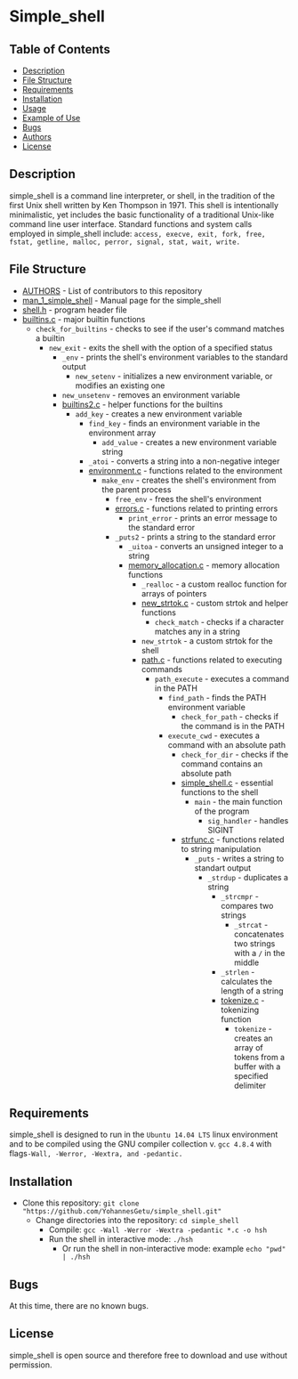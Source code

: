 # Simple_shell

## Table of Contents
* [Description](#description)
* [File Structure](#file-structure)
* [Requirements](#requirements)
* [Installation](#installation)
* [Usage](#usage)
* [Example of Use](#example-of-use)
* [Bugs](#bugs)
* [Authors](#authors)
* [License](#license)

## Description
simple_shell is a command line interpreter, or shell, in the tradition of the first Unix shell written by Ken Thompson in 1971. This shell is intentionally minimalistic, yet includes the basic functionality of a traditional Unix-like command line user interface.
Standard functions and system calls employed in simple_shell include:
   `access, execve, exit, fork, free, fstat, getline, malloc, perror, signal, stat, wait, write.`

## File Structure
* [AUTHORS](AUTHORS) - List of contributors to this repository
* [man_1_simple_shell](man_1_simple_shell) - Manual page for the simple_shell
* [shell.h](shell.h) - program header file
* [builtins.c](builtins.c) - major builtin functions
  * `check_for_builtins` - checks to see if the user's command matches a builtin
    * `new_exit` - exits the shell with the option of a specified status
      * `_env` - prints the shell's environment variables to the standard output
        * `new_setenv` - initializes a new environment variable, or modifies an existing one
	  * `new_unsetenv` - removes an environment variable
	  * [builtins2.c](builtins2.c) - helper functions for the builtins
	    * `add_key` - creates a new environment variable
	      * `find_key` - finds an environment variable in the environment array
	        * `add_value` - creates a new environment variable string
		  * `_atoi` - converts a string into a non-negative integer
		  * [environment.c](environment.c) - functions related to the environment
		    * `make_env` - creates the shell's environment from the parent process
		      * `free_env` - frees the shell's environment
		      * [errors.c](errors.c) - functions related to printing errors
		        * `print_error` - prints an error message to the standard error
			  * `_puts2` - prints a string to the standard error
			    * `_uitoa` - converts an unsigned integer to a string
			    * [memory_allocation.c](memory_allocation.c) - memory allocation functions
			      * `_realloc` - a custom realloc function for arrays of pointers
			      * [new_strtok.c](new_strtok.c) - custom strtok and helper functions
			        * `check_match` - checks if a character matches any in a string
				  * `new_strtok` - a custom strtok for the shell
				  * [path.c](path.c) - functions related to executing commands
				    * `path_execute` - executes a command in the PATH
				      * `find_path` - finds the PATH environment variable
				        * `check_for_path` - checks if the command is in the PATH
					  * `execute_cwd` - executes a command with an absolute path
					    * `check_for_dir` - checks if the command contains an absolute path
					    * [simple_shell.c](simple_shell.c) - essential functions to the shell
					      * `main` - the main function of the program
					        * `sig_handler` - handles SIGINT
						* [strfunc.c](strfunc.c) - functions related to string manipulation
						  * `_puts` - writes a string to standart output
						    * `_strdup` - duplicates a string
						      * `_strcmpr` - compares two strings
						        * `_strcat` - concatenates two strings with a `/` in the middle
							  * `_strlen` - calculates the length of a string
							  * [tokenize.c](tokenize.c) - tokenizing function
							    * `tokenize` - creates an array of tokens from a buffer with a specified delimiter

## Requirements

simple_shell is designed to run in the `Ubuntu 14.04 LTS` linux environment and to be compiled using the GNU compiler collection v. `gcc 4.8.4` with flags`-Wall, -Werror, -Wextra, and -pedantic.`

## Installation

   - Clone this repository: `git clone "https://github.com/YohannesGetu/simple_shell.git"`
      - Change directories into the repository: `cd simple_shell`
         - Compile: `gcc -Wall -Werror -Wextra -pedantic *.c -o hsh`
	    - Run the shell in interactive mode: `./hsh`
	       - Or run the shell in non-interactive mode: example `echo "pwd" | ./hsh`

## Bugs
At this time, there are no known bugs.

## License
simple_shell is open source and therefore free to download and use without permission.